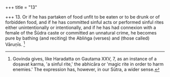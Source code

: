 +++
title = "13"

+++
13. Or if he has partaken of food unfit to be eaten or to be drunk or of forbidden food, and if he has committed sinful acts or performed sinful rites either unintentionally or intentionally, and if he has had connexion with a female of the Śūdra caste or committed an unnatural crime, he becomes pure by bathing (and reciting) the Abliṅga (verses) and (those called) Vāruṇīs. [^6] 


[^6]:  Govinda gives, like Haradatta on Gautama XXV, 7, as an instance of a doṣavat karma, 'a sinful rite,' the abhicāra or 'magic rite in order to harm enemies.' The expression has, however, in our Sūtra, a wider sense.
